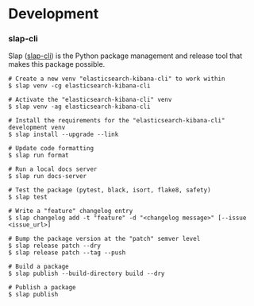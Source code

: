 # Development

### slap-cli

Slap ([slap-cli](https://niklasrosenstein.github.io/slap/)) is the Python package 
management and release tool that makes this package possible.

```shell
# Create a new venv "elasticsearch-kibana-cli" to work within
$ slap venv -cg elasticsearch-kibana-cli

# Activate the "elasticsearch-kibana-cli" venv
$ slap venv -ag elasticsearch-kibana-cli

# Install the requirements for the "elasticsearch-kibana-cli" development venv
$ slap install --upgrade --link

# Update code formatting
$ slap run format

# Run a local docs server
$ slap run docs-server

# Test the package (pytest, black, isort, flake8, safety)
$ slap test

# Write a "feature" changelog entry
$ slap changelog add -t "feature" -d "<changelog message>" [--issue <issue_url>]

# Bump the package version at the "patch" semver level
$ slap release patch --dry
$ slap release patch --tag --push

# Build a package
$ slap publish --build-directory build --dry

# Publish a package
$ slap publish
```
